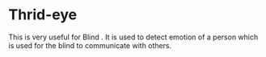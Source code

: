 # Thrid-eye
This is very useful for Blind . It is used to detect emotion of a person which is used for the blind to communicate with others.
